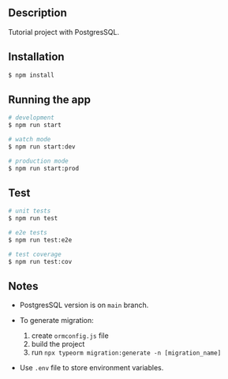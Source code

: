 ## Description

Tutorial project with PostgresSQL.

## Installation

```bash
$ npm install
```

## Running the app

```bash
# development
$ npm run start

# watch mode
$ npm run start:dev

# production mode
$ npm run start:prod
```

## Test

```bash
# unit tests
$ npm run test

# e2e tests
$ npm run test:e2e

# test coverage
$ npm run test:cov
```

## Notes

- PostgresSQL version is on `main` branch.
- To generate migration:

  1. create `ormconfig.js` file
  2. build the project
  3. run `npx typeorm migration:generate -n [migration_name]`

- Use `.env` file to store environment variables.
